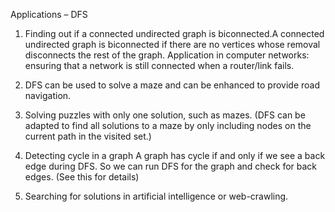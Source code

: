  
Applications – DFS 

1) Finding out if a connected undirected graph is biconnected.A connected undirected graph is biconnected if there are no vertices 
whose removal disconnects the rest of the graph. 
Application in computer networks: ensuring that a network is still connected when a router/link fails. 

2) DFS can be used to solve a maze and can be enhanced to provide road navigation.

3) Solving puzzles with only one solution, such as mazes. (DFS can be adapted to find all solutions to a maze by only including nodes on the current path in the visited set.)

4) Detecting cycle in a graph
A graph has cycle if and only if we see a back edge during DFS. So we can run DFS for the graph and check for back edges. (See this for details)

5)  Searching for solutions in artificial intelligence or web-crawling.

